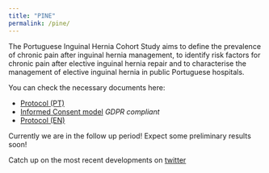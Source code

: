 ```yaml
---
title: "PINE"
permalink: /pine/
---
```


The Portuguese Inguinal Hernia Cohort Study aims to define the prevalence of chronic pain after inguinal hernia management, to identify risk factors for chronic pain after elective inguinal hernia repair and to characterise the management of elective inguinal hernia in public Portuguese hospitals.

You can check the necessary documents here:
- [Protocol (PT)](https://drive.google.com/open?id=17YFcBmb15qE7h6ClT3eG9WF7JDVGD6o5)
- [Informed Consent model](https://drive.google.com/file/d/1AJ_MXTwgszpU-qjqo6CFr7ORx5R6Vl5x/view) *GDPR compliant*
- [Protocol (EN)](https://drive.google.com/file/d/1uDBsQczL1tyC_Bnz4NsWc8MP3swsMmIe/view?usp=sharing)

Currently we are in the follow up period! Expect some preliminary results soon!

Catch up on the most recent developments on [twitter](https://twitter.com/pt_surg)
